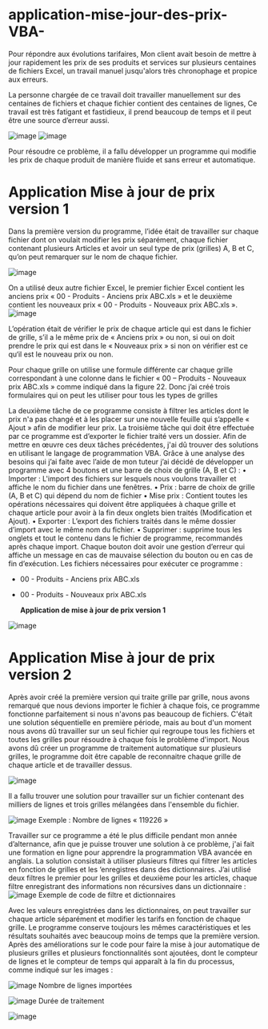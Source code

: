 # application-mise-jour-des-prix-VBA-

Pour répondre aux évolutions tarifaires, Mon client avait besoin de mettre à jour rapidement les prix de ses produits et services sur plusieurs centaines de fichiers Excel, un travail manuel jusqu'alors très chronophage et propice aux erreurs.

La personne chargée de ce travail doit travailler manuellement sur des centaines de fichiers et chaque fichier contient des centaines de lignes, Ce travail est très fatigant et fastidieux, il prend beaucoup de temps et il peut être une source d’erreur aussi.

![image](https://github.com/user-attachments/assets/e0b374b1-4bae-4b9d-8136-a57b05186db5)
![image](https://github.com/user-attachments/assets/c32f2871-ddd1-4733-b9c5-e12e6cea9a49)

Pour résoudre ce problème, il a fallu développer un programme qui modifie les prix de chaque produit de manière fluide et sans erreur et automatique.

# Application Mise à jour de prix version 1
Dans la première version du programme, l’idée était de travailler sur chaque fichier dont on voulait modifier les prix séparément, chaque fichier contenant plusieurs Articles et avoir un seul type de prix (grilles) A, B et C, qu’on peut remarquer sur le nom de chaque fichier.

![image](https://github.com/user-attachments/assets/8d087bcc-16dd-4c02-8309-6df05875f3b4)

On a utilisé deux autre fichier Excel, le premier fichier Excel contient les anciens prix « 00 - Produits - Anciens prix ABC.xls » et le deuxième contient les nouveaux prix « 00 - Produits - Nouveaux prix ABC.xls ».
![image](https://github.com/user-attachments/assets/f462a6c9-8819-483a-8e1f-be8a1d4bfb06)

L’opération était de vérifier le prix de chaque article qui est dans le fichier de grille, s’il a le même prix de « Anciens prix » ou non, si oui on doit prendre le prix qui est dans le « Nouveaux prix » si non on vérifier est ce qu‘il est le nouveau prix ou non.

Pour chaque grille on utilise une formule différente car chaque grille correspondant à une colonne dans le fichier « 00 – Produits - Nouveaux prix ABC.xls » comme indiqué dans la figure
22. Donc j’ai créé trois formulaires qui on peut les utiliser pour tous les types de grilles

La deuxième tâche de ce programme consiste à filtrer les articles dont le prix n'a pas changé et à les placer sur une nouvelle feuille qui s’appelle « Ajout » afin de modifier leur prix.
La troisième tâche qui doit être effectuée par ce programme est d’exporter le fichier traité vers un dossier.
Afin de mettre en œuvre ces deux tâches précédentes, j'ai dû trouver des solutions en utilisant le langage de programmation VBA.
Grâce à une analyse des besoins qui j’ai faite avec l’aide de mon tuteur j’ai décidé de développer un programme avec 4 boutons et une barre de choix de grille (A, B et C) :
•	Importer : L'import des fichiers sur lesquels nous voulons travailler et affiche le nom du fichier dans une fenêtres.
•	Prix : barre de choix de grille (A, B et C) qui dépend du nom de fichier
•	Mise prix : Contient toutes les opérations nécessaires qui doivent être appliquées à chaque grille et chaque  article pour avoir à la fin deux onglets bien traités (Modification et Ajout).
•	Exporter : L’export des fichiers traités dans le même dossier d’import avec le même nom du fichier.
•	Supprimer : supprime tous les onglets et tout le contenu dans le fichier de programme, recommandés après chaque import.
Chaque bouton doit avoir une gestion d’erreur qui affiche un message en cas de mauvaise sélection du bouton ou en cas de fin d’exécution.
Les fichiers nécessaires pour exécuter ce programme :
-	00 - Produits - Anciens prix ABC.xls
-	00 - Produits - Nouveaux prix ABC.xls

 
      **Application de mise à jour de prix version 1**

  ![image](https://github.com/user-attachments/assets/48ff7f87-bd76-41f5-bbb0-b5a57e30b6ea)

# Application Mise à jour de prix version 2

Après avoir créé la première version qui traite grille par grille, nous avons remarqué que nous devions importer le fichier à chaque fois, ce programme fonctionne parfaitement si nous n'avons pas beaucoup de fichiers.
C'était une solution séquentielle en première période, mais au bout d'un moment nous avons dû travailler sur un seul fichier qui regroupe tous les fichiers et toutes les grilles pour résoudre à chaque fois le problème d'import.
Nous avons dû créer un programme de traitement automatique sur plusieurs grilles, le programme doit être capable de reconnaitre chaque grille de chaque article et de travailler dessus.

![image](https://github.com/user-attachments/assets/7c53b814-06c6-437e-b4c2-a9d611ccf438)


Il a fallu trouver une solution pour travailler sur un fichier contenant des milliers de lignes et trois grilles mélangées dans l'ensemble du fichier.

![image](https://github.com/user-attachments/assets/28886abc-efd4-4db0-b86f-7a54f980f648)
Exemple : Nombre de lignes « 119226 »

Travailler sur ce programme a été le plus difficile pendant mon année d’alternance, afin que je puisse trouver une solution à ce problème, j'ai fait une formation en ligne pour apprendre la programmation VBA avancée en anglais.
La solution consistait à utiliser plusieurs filtres qui filtrer les articles en fonction de grilles et les ‘enregistres dans des dictionnaires.
J’ai utilisé deux filtres le premier pour les grilles et deuxième pour les articles, chaque filtre enregistrant des informations non récursives dans un dictionnaire :
![image](https://github.com/user-attachments/assets/6e2e4e41-9c96-4012-b02c-fe91fec111f3)
Exemple de code de filtre et dictionnaires

Avec les valeurs enregistrées dans les dictionnaires, on peut travailler sur chaque article séparément et modifier les tarifs en fonction de chaque grille.
Le programme conserve toujours les mêmes caractéristiques et les résultats souhaités avec beaucoup moins de temps que la première version.
Après des améliorations sur le code pour faire la mise à jour automatique de plusieurs grilles et plusieurs fonctionnalités sont ajoutées, dont le compteur de lignes et le compteur de temps qui apparaît à la fin du processus, comme indiqué sur les images :

![image](https://github.com/user-attachments/assets/b0a8352a-7aa4-4bbf-aca6-09b589848d3a)
Nombre de lignes importées


![image](https://github.com/user-attachments/assets/e63acf4e-9ffe-44e8-b10b-404d31e26b2e)
Durée de traitement


![image](https://github.com/user-attachments/assets/38b3d052-fe68-43fc-9704-c1d588d66993)

